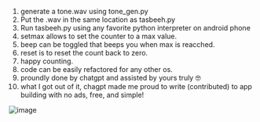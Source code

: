 
1) generate a tone.wav using tone_gen.py
2) Put the .wav in the same location as tasbeeh.py
3) Run tasbeeh.py using any favorite python interpreter on android phone
4) setmax allows to set the counter to a max value.
5) beep can be toggled that beeps you when max is reacched.
6) reset is to reset the count back to zero.
7) happy counting.
8) code can be easily refactored for any other os.
9) proundly done by chatgpt and assisted by yours truly 🤓
10) what I got out of it, chagpt made me proud to write (contributed) to app building with no ads, free, and simple!


![image](https://github.com/user-attachments/assets/cb1ecc18-01e8-44ef-874f-c5f98f9243ad)

